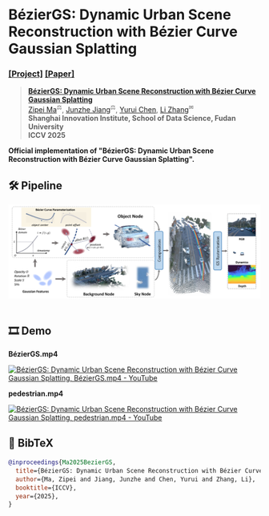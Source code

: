 # BézierGS: Dynamic Urban Scene Reconstruction with Bézier Curve Gaussian Splatting

### [[Project]]() [[Paper]](http://arxiv.org/abs/2506.22099) 

> [**BézierGS: Dynamic Urban Scene Reconstruction with Bézier Curve Gaussian Splatting**](http://arxiv.org/abs/2506.22099)  
> [Zipei Ma](https://xiao10ma.github.io/)<sup>⚖</sup>, [Junzhe Jiang](https://selfspin.github.io/)<sup>⚖</sup>, [Yurui Chen](https://github.com/fumore), [Li Zhang](https://lzrobots.github.io)<sup>✉</sup>  
> **Shanghai Innovation Institute, School of Data Science, Fudan University**<br>
> **ICCV 2025**

**Official implementation of "BézierGS: Dynamic Urban Scene Reconstruction with Bézier Curve Gaussian Splatting".** 

## 🛠️ Pipeline
<div align="center">
  <img src="assets/pipeline.png"/>
</div><br/>

## 🎞️ Demo

**BézierGS.mp4**

[![BézierGS: Dynamic Urban Scene Reconstruction with Bézier Curve Gaussian Splatting, BézierGS.mp4 - YouTube](https://res.cloudinary.com/marcomontalbano/image/upload/v1751600146/video_to_markdown/images/youtube--lSMn9V2rBLc-c05b58ac6eb4c4700831b2b3070cd403.jpg)](https://www.youtube.com/watch?v=lSMn9V2rBLc "BézierGS: Dynamic Urban Scene Reconstruction with Bézier Curve Gaussian Splatting, BézierGS.mp4 - YouTube")

**pedestrian.mp4**

[![BézierGS: Dynamic Urban Scene Reconstruction with Bézier Curve Gaussian Splatting, pedestrian.mp4 - YouTube](https://res.cloudinary.com/marcomontalbano/image/upload/v1751600597/video_to_markdown/images/youtube--sMb0xTdMumg-c05b58ac6eb4c4700831b2b3070cd403.jpg)](https://www.youtube.com/watch?v=sMb0xTdMumg "BézierGS: Dynamic Urban Scene Reconstruction with Bézier Curve Gaussian Splatting, pedestrian.mp4 - YouTube")

## 📜 BibTeX

``` bibtex
@inproceedings{Ma2025BezierGS,
  title={BézierGS: Dynamic Urban Scene Reconstruction with Bézier Curve Gaussian Splatting},
  author={Ma, Zipei and Jiang, Junzhe and Chen, Yurui and Zhang, Li},
  booktitle={ICCV},
  year={2025},
}
```

